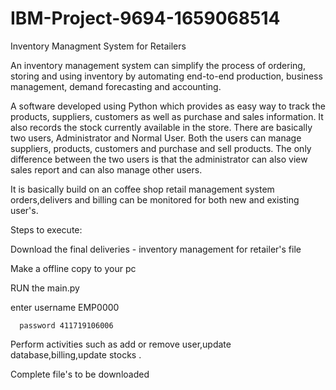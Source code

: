 # IBM-Project-9694-1659068514
Inventory Managment System for Retailers

An inventory management system can simplify the process of ordering, storing and using inventory by automating end-to-end production, business management, demand forecasting and accounting.

A software developed using Python which provides as easy way to track the products, suppliers, customers as well as purchase and sales information. It also records the stock currently available in the store. There are basically two users, Administrator and Normal User. Both the users can manage suppliers, products, customers and purchase and sell products. The only difference between the two users is that the administrator can also view sales report and can also manage other users.

It is basically build on an coffee shop retail management system orders,delivers and billing can be monitored for both new and existing user's.

Steps to execute:

Download the final deliveries - inventory management for retailer's file

Make a offline copy to your pc

RUN the main.py

enter username EMP0000

      password 411719106006

Perform activities such as add or remove user,update database,billing,update stocks .
 
Complete file's to be downloaded
